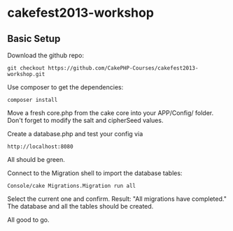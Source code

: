 # cakefest2013-workshop

## Basic Setup

Download the github repo:

	git checkout https://github.com/CakePHP-Courses/cakefest2013-workshop.git

Use composer to get the dependencies:

	composer install

Move a fresh core.php from the cake core into your APP/Config/ folder.
Don't forget to modify the salt and cipherSeed values.

Create a database.php and test your config via

	http://localhost:8080

All should be green.

Connect to the Migration shell to import the database tables:

	Console/cake Migrations.Migration run all

Select the current one and confirm. Result: "All migrations have completed."
The database and all the tables should be created.

All good to go.

